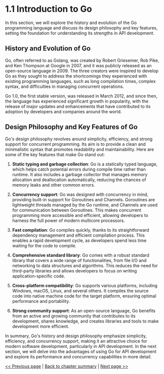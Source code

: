 # 1.1 Introduction to Go

In this section, we will explore the history and evolution of the Go programming language and discuss its design philosophy and key features, setting the foundation for understanding its strengths in API development.

## History and Evolution of Go

Go, often referred to as Golang, was created by Robert Griesemer, Rob Pike, and Ken Thompson at Google in 2007, and it was publicly released as an open-source language in 2009. The three creators were inspired to develop Go as they sought to address the shortcomings they experienced with existing programming languages, such as long compilation times, complex syntax, and difficulties in managing concurrent operations.

Go 1.0, the first stable version, was released in March 2012, and since then, the language has experienced significant growth in popularity, with the release of major updates and enhancements that have contributed to its adoption by developers and companies around the world.

## Design Philosophy and Key Features of Go

Go's design philosophy revolves around simplicity, efficiency, and strong support for concurrent programming. Its aim is to provide a clean and minimalistic syntax that promotes readability and maintainability. Here are some of the key features that make Go stand out:

1.	**Static typing and garbage collection**: Go is a statically typed language, which helps catch potential errors during compile time rather than runtime. It also includes a garbage collector that manages memory allocation and deallocation automatically, reducing the chances of memory leaks and other common errors.

2.	**Concurrency support**: Go was designed with concurrency in mind, providing built-in support for Goroutines and Channels. Goroutines are lightweight threads managed by the Go runtime, and Channels are used for communication between Goroutines. This makes concurrent programming more accessible and efficient, allowing developers to harness the full power of modern multicore processors.

3.	**Fast compilation**: Go compiles quickly, thanks to its straightforward dependency management and efficient compilation process. This enables a rapid development cycle, as developers spend less time waiting for the code to compile.

4.	**Comprehensive standard library**: Go comes with a robust standard library that covers a wide range of functionalities, from file I/O and networking to data structures and algorithms. This reduces the need for third-party libraries and allows developers to focus on writing application-specific code.

5.	**Cross-platform compatibility**: Go supports various platforms, including Windows, macOS, Linux, and several others. It compiles the source code into native machine code for the target platform, ensuring optimal performance and portability.

6.	**Strong community support**: As an open-source language, Go benefits from an active and growing community that contributes to its development, shares knowledge, and creates libraries and tools to make development more efficient.

In summary, Go's history and design philosophy emphasize simplicity, efficiency, and concurrency support, making it an attractive choice for modern software development, particularly in API development. In the next section, we will delve into the advantages of using Go for API development and explore its performance and concurrency capabilities in more detail.


[<< Previous page](1-get-started-with-go.md) | [Back to chapter summary](1-get-started-with-go.md) | [Next page >>](1.2-go-for-api-development.md)
